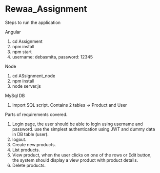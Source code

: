 # Rewaa_Assignment

Steps to run the application

Angular
1. cd Assignment
2. npm install
3. npm start
4. username: debasmita, password: 12345

Node
1. cd ASsignment_node
2. npm install
3. node server.js

MySql  DB
1. Import SQL script. Contains 2 tables -> Product and User



Parts of requirements covered.
1. Login page, the user should be able to login using username and password.
use the simplest authentication using JWT and  dummy data in DB table (user).
2. logout.
3. Create new products.
4. List products.
5. View product, when the user clicks on one of the rows or Edit button, the system should display a view product with product details.
6. Delete products.

